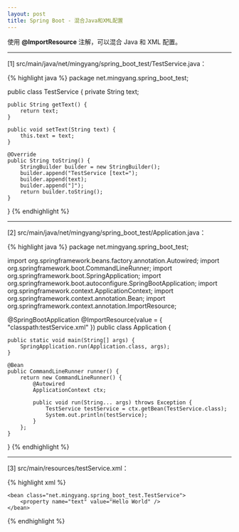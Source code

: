 ```yaml
---
layout: post
title: Spring Boot - 混合Java和XML配置
---
```


使用 **@ImportResource** 注解，可以混合 Java 和 XML 配置。

---

[1] src/main/java/net/mingyang/spring_boot_test/TestService.java：

{% highlight java %}
package net.mingyang.spring_boot_test;

public class TestService {
    private String text;

    public String getText() {
        return text;
    }

    public void setText(String text) {
        this.text = text;
    }

    @Override
    public String toString() {
        StringBuilder builder = new StringBuilder();
        builder.append("TestService [text=");
        builder.append(text);
        builder.append("]");
        return builder.toString();
    }
}
{% endhighlight %}

---

[2] src/main/java/net/mingyang/spring_boot_test/Application.java：

{% highlight java %}
package net.mingyang.spring_boot_test;

import org.springframework.beans.factory.annotation.Autowired;
import org.springframework.boot.CommandLineRunner;
import org.springframework.boot.SpringApplication;
import org.springframework.boot.autoconfigure.SpringBootApplication;
import org.springframework.context.ApplicationContext;
import org.springframework.context.annotation.Bean;
import org.springframework.context.annotation.ImportResource;

@SpringBootApplication
@ImportResource(value = { "classpath:testService.xml" })
public class Application {
    
    public static void main(String[] args) {
        SpringApplication.run(Application.class, args);
    }
    
    @Bean
    public CommandLineRunner runner() {
        return new CommandLineRunner() {
            @Autowired
            ApplicationContext ctx;
            
            public void run(String... args) throws Exception {
                TestService testService = ctx.getBean(TestService.class);
                System.out.println(testService);
            }
        };
    }
}
{% endhighlight %}

---

[3] src/main/resources/testService.xml：

{% highlight xml %}
<?xml version="1.0" encoding="UTF-8"?>
<beans xmlns="http://www.springframework.org/schema/beans"
    xmlns:xsi="http://www.w3.org/2001/XMLSchema-instance" 
    xmlns:context="http://www.springframework.org/schema/context"
    xsi:schemaLocation="
        http://www.springframework.org/schema/beans 
        http://www.springframework.org/schema/beans/spring-beans.xsd 
        http://www.springframework.org/schema/context 
        http://www.springframework.org/schema/context/spring-context.xsd">
    
    <bean class="net.mingyang.spring_boot_test.TestService">
        <property name="text" value="Hello World" />
    </bean>
    
</beans>
{% endhighlight %}